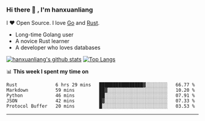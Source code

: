 ### Hi there 👋 , I'm hanxuanliang

<!--
**hanxuanliang/hanxuanliang** is a ✨ _special_ ✨ repository because its `README.md` (this file) appears on your GitHub profile.

Here are some ideas to get you started:

- 🔭 I’m currently working on ...
- 🌱 I’m currently learning ...
- 👯 I’m looking to collaborate on ...
- 🤔 I’m looking for help with ...
- 💬 Ask me about ...
- 📫 How to reach me: ...
- 😄 Pronouns: ...
- ⚡ Fun fact: ...
-->
I ❤ Open Source. I love [Go](https://golang.org) and [Rust](https://www.rust-lang.org/zh-CN/).

* Long-time Golang user
* A novice Rust learner
* A developer who loves databases

[![hanxuanliang's github stats](https://github-readme-stats.vercel.app/api/top-langs/?username=hanxuanliang&hide=html)](https://github.com/anuraghazra/github-readme-stats)
[![Top Langs](https://github-readme-stats.vercel.app/api?username=hanxuanliang&show_icons=true&count_private=true&line_height=40)](https://github.com/anuraghazra/github-readme-stats)

📊 **This week I spent my time on**
<!--START_SECTION:waka-->
```text
Rust              6 hrs 29 mins   ████████████████▓░░░░░░░░   66.77 % 
Markdown          59 mins         ██▓░░░░░░░░░░░░░░░░░░░░░░   10.20 % 
Python            46 mins         ██░░░░░░░░░░░░░░░░░░░░░░░   07.91 % 
JSON              42 mins         █▓░░░░░░░░░░░░░░░░░░░░░░░   07.33 % 
Protocol Buffer   20 mins         █░░░░░░░░░░░░░░░░░░░░░░░░   03.53 % 
```
<!--END_SECTION:waka-->

***
